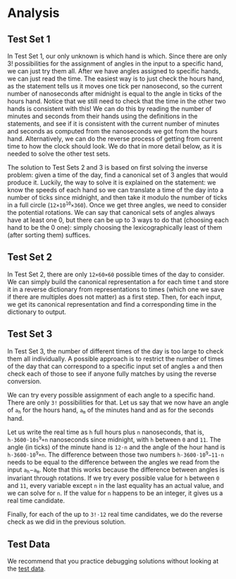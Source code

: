 # Analysis

## Test Set 1

In Test Set 1, our only unknown is which hand is which. Since there are only 3! possibilities for the assignment of angles in the input to a specific hand, we can just try them all. After we have angles assigned to specific hands, we can just read the time. The easiest way is to just check the hours hand, as the statement tells us it moves one tick per nanosecond, so the current number of nanoseconds after midnight is equal to the angle in ticks of the hours hand. Notice that we still need to check that the time in the other two hands is consistent with this! We can do this by reading the number of minutes and seconds from their hands using the definitions in the statements, and see if it is consistent with the current number of minutes and seconds as computed from the nanoseconds we got from the hours hand. Alternatively, we can do the reverse process of getting from current time to how the clock should look. We do that in more detail below, as it is needed to solve the other test sets.

The solution to Test Sets 2 and 3 is based on first solving the inverse problem: given a time of the day, find a canonical set of 3 angles that would produce it. Luckily, the way to solve it is explained on the statement: we know the speeds of each hand so we can translate a time of the day into a number of ticks since midnight, and then take it modulo the number of ticks in a full circle (<code>12×10<sup>10</sup>×360</code>). Once we get three angles, we need to consider the potential rotations. We can say that canonical sets of angles always have at least one 0, but there can be up to 3 ways to do that (choosing each hand to be the 0 one): simply choosing the lexicographically least of them (after sorting them) suffices.

## Test Set 2

In Test Set 2, there are only `12×60×60` possible times of the day to consider. We can simply build the canonical representation a for each time t and store it in a reverse dictionary from representations to times (which one we save if there are multiples does not matter) as a first step. Then, for each input, we get its canonical representation and find a corresponding time in the dictionary to output.

## Test Set 3

In Test Set 3, the number of different times of the day is too large to check them all individually. A possible approach is to restrict the number of times of the day that can correspond to a specific input set of angles `a` and then check each of those to see if anyone fully matches by using the reverse conversion.

We can try every possible assignment of each angle to a specific hand. There are only `3!` possibilities for that. Let us say that we now have an angle of <code>a<sub>h</sub></code> for the hours hand, <code>a<sub>m</sub></code> of the minutes hand and as for the seconds hand.

Let us write the real time as `h` full hours plus `n` nanoseconds, that is, <code>h⋅3600⋅10s<sup>9</sup>+n</code> nanoseconds since midnight, with `h` between `0` and `11`. The angle (in ticks) of the minute hand is `12⋅n` and the angle of the hour hand is <code>h⋅3600⋅10<sup>9</sup>+n</code>. The difference between those two numbers <code>h⋅3600⋅10<sup>9</sup>−11⋅n</code> needs to be equal to the difference between the angles we read from the input <code>a<sub>h</sub></code>−<code>a<sub>m</sub></code>. Note that this works because the difference between angles is invariant through rotations. If we try every possible value for `h` between `0` and `11`, every variable except `n` in the last equality has an actual value, and we can solve for `n`. If the value for `n` happens to be an integer, it gives us a real time candidate.

Finally, for each of the up to `3!⋅12` real time candidates, we do the reverse check as we did in the previous solution.

## Test Data

We recommend that you practice debugging solutions without looking at the [test data](https://codejam.googleapis.com/dashboard/get_file/AQj_6U19PE4QStRcofr2G0S3dOV21K1BXXD6ooSyTr_McX9-LHi-tTClvO9euCRMpe0/test_data.zip).
